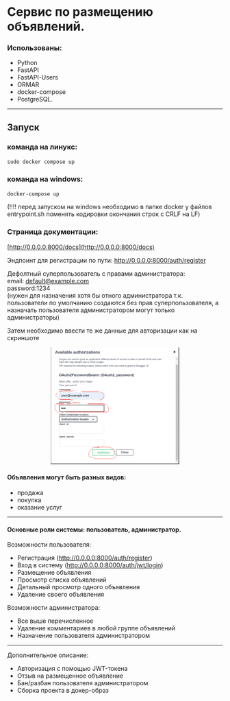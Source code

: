 # Сервис по размещению объявлений.

### Использованы:
- Python
- FastAPI
- FastAPI-Users
- ORMAR
- docker-compose
- PostgreSQL.
***
##  Запуск
### команда на линукс:
    sudo docker compose up 
### команда на windows:
    docker-compose up

(!!!! перед запуском на windows необходимо в папке docker у файлов entrypoint.sh поменять кодировки окончания строк с CRLF на LF)

### Cтраница документации:
[http://0.0.0.0:8000/docs](http://0.0.0.0:8000/docs)

Эндпоинт для регистрации по пути: http://0.0.0.0:8000/auth/register

Дефолтный суперпользователь с правами администратора:<br>
email: default@example.com<br>
password:1234  
(нужен для назначения хотя бы отного администратора т.к. пользователи по умолчанию создаются без прав суперпользователя, а назначать пользователя администратором могут только администраторы)

Затем необходимо ввести те же данные для авторизации как на скриншоте
<p style="width: 300px; margin: 0 auto;">
  <img src="Authorization.png" alt="FastAPI Users">
</p>

#### Объявления могут быть разных видов:
- продажа
- покупка
- оказание услуг
***
#### Основные роли системы: пользователь, администратор.

Возможности пользователя:
- Регистрация (http://0.0.0.0:8000/auth/register)
- Вход в систему (http://0.0.0.0:8000/auth/jwt/login)
- Размещение объявления
- Просмотр списка объявлений
- Детальный просмотр одного объявления
- Удаление своего объявления

Возможности администратора:
- Все выше перечисленное
- Удаление комментариев в любой группе объявлений
- Назначение пользователя администратором

***
Дополнительное описание:
- Авторизация с помощью JWT-токена
- Отзыв на размещенное объявление
- Бан/разбан пользователя администратором
- Сборка проекта в докер-образ
